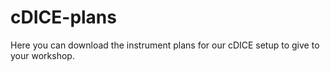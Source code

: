 # cDICE-plans
Here you can download the instrument plans for our cDICE setup to give to your workshop.

